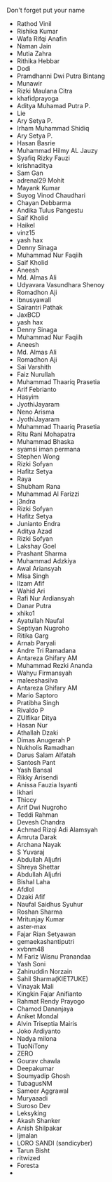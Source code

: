 Don't forget put your name
- Rathod Vinil
- Rishika Kumar
- Wafa Rifqi Anafin
- Naman Jain
- Mutia Zahra
- Rithika Hebbar
- Dodi
- Pramdhanni Dwi Putra Bintang
- Munawir
- Rizki Maulana Citra
- khafidprayoga
- Aditya Muhamad Putra P.
- Lie
- Ary Setya P.
- Irham Muhammad Shidiq
- Ary Setya P.
- Hasan Basrie
- Muhammad Hilmy AL Jauzy
- Syafiq Rizky Fauzi
- krishnaditya
- Sam Gan
- adrenal29 Mohit
- Mayank Kumar
- Suyog Vinod Chaudhari
- Chayan Debbarma
- Andika Tulus Pangestu
- Saif Kholid
- Haikel
- vinz15
- yash hax
- Denny Sinaga
- Muhammad Nur Faqiih
- Saif Kholid
- Aneesh
- Md. Almas Ali
- Udyavara Vasundhara Shenoy
- Romadhon Aji
- ibnusyawall
- Sairantri Pathak
- JaxBCD
- yash hax
- Denny Sinaga
- Muhammad Nur Faqiih
- Aneesh
- Md. Almas Ali
- Romadhon Aji
- Sai Varshith
- Faiz Nurullah
- Muhammad Thaariq Prasetia
- Arif Febrianto
- Hasyim
- JyothiJayaram
- Neno Arisma
- JyothiJayaram
- Muhammad Thaariq Prasetia
- Ritu Rani Mohapatra
- Muhammad Bhaska
- syamsi iman permana
- Stephen Wong
- Rizki Sofyan
- Hafitz Setya
- Raya
- Shubham Rana
- Muhammad Al Farizzi
- j3ndra
- Rizki Sofyan
- Hafitz Setya
- Junianto Endra
- Aditya Azad
- Rizki Sofyan
- Lakshay Goel
- Prashant Sharma
- Muhammad Adzkiya
- Awal Ariansyah
- Misa Singh
- Ilzam Afif
- Wahid Ari
- Rafi Nur Ardiansyah
- Danar Putra
- xhiko1
- Ayatullah Naufal
- Septiyan Nugroho
- Ritika Garg
- Arnab Paryali
- Andre Tri Ramadana
- Antareza Ghifary AM
- Muhammad Rezki Ananda
- Wahyu Firmansyah
- maleeshasilva
- Antareza Ghifary AM
- Mario Saptoro
- Pratibha Singh
- Rivaldo P
- ZUlfikar Ditya
- Hasan Nur
- Athallah Dzaki
- Dimas Anugerah P
- Nukholis Ramadhan
- Darus Salam Alfatah
- Santosh Pant
- Yash Bansal
- Rikky Arisendi
- Anissa Fauzia Isyanti
- Ikhari
- Thiccy
- Arif Dwi Nugroho
- Teddi Rahman
- Devesh Chandra
- Achmad Rizqi Adi Alamsyah
- Amruta Darak
- Archana Nayak
- S Yuvaraj
- Abdullah Aljufri
- Shreya Shettar
- Abdullah Aljufri
- Bishal Laha
- Afdlol
- Dzaki Afif
- Naufal Saidhus Syuhur
- Roshan Sharma
- Mritunjay Kumar
- aster-max
- Fajar Rian Setyawan
- gemaekashantiputri
- xvbnm48
- M Fariz Wisnu Pranandaa
- Yash Soni
- Zahiruddin Norzain
- Sahil Sharma(KIET7UKE)
- Vinayak Mali
- Kingkin Fajar Anifianto
- Rahmat Rendy Prayogo
- Chamod Dananjaya
- Aniket Mondal
- Alvin Triseptia Mairis
- Joko Ardiyanto
- Nadya milona
- TuoNiTony
- ZERO
- Gourav chawla
- Deepakumar
- Soumyadip Ghosh
- TubagusNM
- Sameer Aggrawal
- Muryaaadi
- Suroso Dev
- Leksyking
- Akash Shanker
- Anish Shilpakar
- Ijmalan
- LORO SANDI (sandicyber)
- Tarun Bisht
- ritwized
- Foresta
- 
